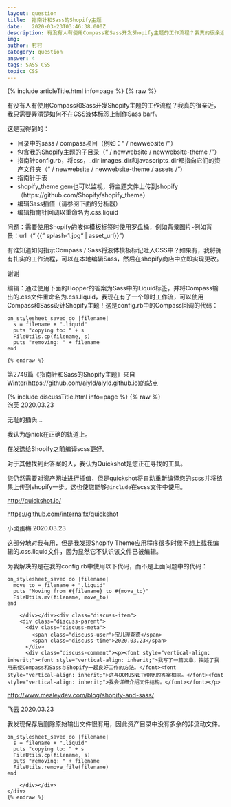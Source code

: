 ```yaml
---
layout: question
title:  指南针和Sass的Shopify主题
date:   2020-03-23T03:46:38.000Z
description: 有没有人有使用Compass和Sass开发Shopify主题的工作流程？我真的很亲近，我只需要弄清楚如何不在CSS液体标签上制作Sass barf。这...
img: 
author: 村村
category: question
answer: 4
tags: SASS CSS
topic: CSS
---
```

<div class="article-root">
  <div class="article">
    {% include articleTitle.html info=page %}
    {% raw %}
    <div class="article-content"><p><font style="vertical-align: inherit;"><font style="vertical-align: inherit;">有没有人有使用Compass和Sass开发Shopify主题的工作流程？</font><font style="vertical-align: inherit;">我真的很亲近，我只需要弄清楚如何不在CSS液体标签上制作Sass barf。</font></font></p>

<p><font style="vertical-align: inherit;"><font style="vertical-align: inherit;">这是我得到的：</font></font></p>

<ul>
<li><font style="vertical-align: inherit;"><font style="vertical-align: inherit;">目录中的sass / compass项目（例如：“ / newwebsite /”）</font></font></li>
<li><font style="vertical-align: inherit;"><font style="vertical-align: inherit;">包含我的Shopify主题的子目录（“ / newwebsite / newwebsite-theme /”）</font></font></li>
<li><font style="vertical-align: inherit;"><font style="vertical-align: inherit;">指南针config.rb，将css，_dir images_dir和javascripts_dir都指向它们的资产文件夹（“ / newwebsite / newwebsite-theme / assets /”）</font></font></li>
<li><font style="vertical-align: inherit;"><font style="vertical-align: inherit;">指南针手表</font></font></li>
<li><font style="vertical-align: inherit;"><font style="vertical-align: inherit;">shopify_theme gem也可以监视，将主题文件上传到shopify（https://github.com/Shopify/shopify_theme）</font></font></li>
<li><font style="vertical-align: inherit;"><font style="vertical-align: inherit;">编辑Sass插值（请参阅下面的分析器）</font></font></li>
<li><font style="vertical-align: inherit;"><font style="vertical-align: inherit;">编辑指南针回调以重命名为.css.liquid</font></font></li>
</ul>

<p><font style="vertical-align: inherit;"><font style="vertical-align: inherit;">问题：需要使用Shopify的液体模板标签时使用罗盘桶，例如背景图片-例如背景：url（“ {{” splash-1.jpg“ | asset_url}}”）</font></font></p>

<p><font style="vertical-align: inherit;"><font style="vertical-align: inherit;">有谁知道如何指示Compass / Sass将液体模板标记吐入CSS中？</font><font style="vertical-align: inherit;">如果有，我将拥有扎实的工作流程，可以在本地编辑Sass，然后在shopify商店中立即实现更改。</font></font></p>

<p><font style="vertical-align: inherit;"><font style="vertical-align: inherit;">谢谢</font></font></p>

<p><font style="vertical-align: inherit;"><font style="vertical-align: inherit;">编辑：通过使用下面的Hopper的答案为Sass中的Liquid标签，并将Compass输出的.css文件重命名为.css.liquid，我现在有了一个即时工作流，可以使用Compass和Sass设计Shopify主题！</font><font style="vertical-align: inherit;">这是config.rb中的Compass回调的代码：</font></font></p>

<pre><code>on_stylesheet_saved do |filename|<font></font>
  s = filename + ".liquid"<font></font>
  puts "copying to: " + s<font></font>
  FileUtils.cp(filename, s)<font></font>
  puts "removing: " + filename<font></font>
end<font></font>
</code></pre></div>
    {% endraw %}
  </div>
  <p class="winter_mark">第2749篇《指南针和Sass的Shopify主题》来自Winter(https://github.com/aiyld/aiyld.github.io)的站点</p>
  <div class="discuss-wrapper">
    {% include discussTitle.html info=page %}
    {% raw %}
    <div class="discuss-list">
    <div class="discuss-item">
        <div class="discuss-parent">
          <div class="discuss-meta">
            <span class="discuss-user">泡芙</span>
            <span class="discuss-time">2020.03.23</span>
          </div>
          <div class="discuss-comment"><p><font style="vertical-align: inherit;"><font style="vertical-align: inherit;">无耻的插头...</font></font></p>

<p><font style="vertical-align: inherit;"><font style="vertical-align: inherit;">我认为@nick在正确的轨道上。</font></font></p>

<p><font style="vertical-align: inherit;"><font style="vertical-align: inherit;">在发送给Shopify之前编译scss更好。</font></font></p>

<p><font style="vertical-align: inherit;"><font style="vertical-align: inherit;">对于其他找到此答案的人，我认为Quickshot是您正在寻找的工具。</font></font></p>

<p><font style="vertical-align: inherit;"><font style="vertical-align: inherit;">您仍然需要对资产网址进行插值，但是quickshot将自动重新编译您的scss并将结果上传到shopify一步。</font><font style="vertical-align: inherit;">这也使您能够</font></font><code>@include</code><font style="vertical-align: inherit;"><font style="vertical-align: inherit;">在scss文件中使用。</font></font></p>

<p><a href="http://quickshot.io/" rel="nofollow"><font style="vertical-align: inherit;"><font style="vertical-align: inherit;">http://quickshot.io/</font></font></a></p>

<p><a href="https://github.com/internalfx/quickshot" rel="nofollow"><font style="vertical-align: inherit;"><font style="vertical-align: inherit;">https://github.com/internalfx/quickshot</font></font></a></p></div>
        </div></div><div class="discuss-item">
        <div class="discuss-parent">
          <div class="discuss-meta">
            <span class="discuss-user">小卤蛋梅</span>
            <span class="discuss-time">2020.03.23</span>
          </div>
          <div class="discuss-comment"><p><font style="vertical-align: inherit;"><font style="vertical-align: inherit;">这部分地对我有用，但是我发现Shopify Theme应用程序很多时候不想上载我编辑的.css.liquid文件，因为显然它不认识该文件已被编辑。</font></font></p>

<p><font style="vertical-align: inherit;"><font style="vertical-align: inherit;">为我解决的是在我的config.rb中使用以下代码，而不是上面问题中的代码：</font></font></p>

<pre><code>on_stylesheet_saved do |filename|<font></font>
  move_to = filename + ".liquid"<font></font>
  puts "Moving from #{filename} to #{move_to}"<font></font>
  FileUtils.mv(filename, move_to)<font></font>
end<font></font>
</code></pre></div>
        </div></div><div class="discuss-item">
        <div class="discuss-parent">
          <div class="discuss-meta">
            <span class="discuss-user">宝儿理查德</span>
            <span class="discuss-time">2020.03.23</span>
          </div>
          <div class="discuss-comment"><p><font style="vertical-align: inherit;"><font style="vertical-align: inherit;">我写了一篇文章，描述了我用来使Compass和Sass与Shopify一起良好工作的方法。</font><font style="vertical-align: inherit;">这与DOMUSNETWORK的答案相同。</font><font style="vertical-align: inherit;">我会详细介绍文件结构。</font></font></p>

<p><a href="http://www.mealeydev.com/blog/shopify-and-sass/" rel="nofollow"><font style="vertical-align: inherit;"><font style="vertical-align: inherit;">http://www.mealeydev.com/blog/shopify-and-sass/</font></font></a></p></div>
        </div></div><div class="discuss-item">
        <div class="discuss-parent">
          <div class="discuss-meta">
            <span class="discuss-user">飞云</span>
            <span class="discuss-time">2020.03.23</span>
          </div>
          <div class="discuss-comment"><p><font style="vertical-align: inherit;"><font style="vertical-align: inherit;">我发现保存后删除原始输出文件很有用，因此资产目录中没有多余的非流动文件。 </font></font></p>

<pre><code>on_stylesheet_saved do |filename|<font></font>
  s = filename + ".liquid"<font></font>
  puts "copying to: " + s<font></font>
  FileUtils.cp(filename, s)<font></font>
  puts "removing: " + filename<font></font>
  FileUtils.remove_file(filename)<font></font>
end<font></font>
</code></pre></div>
        </div></div>
    </div>
    {% endraw %}
  </div>
<div>
